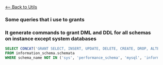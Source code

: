 [<-- Back to Utils]()


### Some queries that i use to grants

### It generate commands to grant DML and DDL for all schemas on instance except system databases
```sql
SELECT CONCAT('GRANT SELECT, INSERT, UPDATE, DELETE, CREATE, DROP, ALTER ON `', schema_name, '`.* TO \'test\'@\'%\';') AS GrantCommand
FROM information_schema.schemata
WHERE schema_name NOT IN ('sys', 'performance_schema', 'mysql', 'information_schema');
```